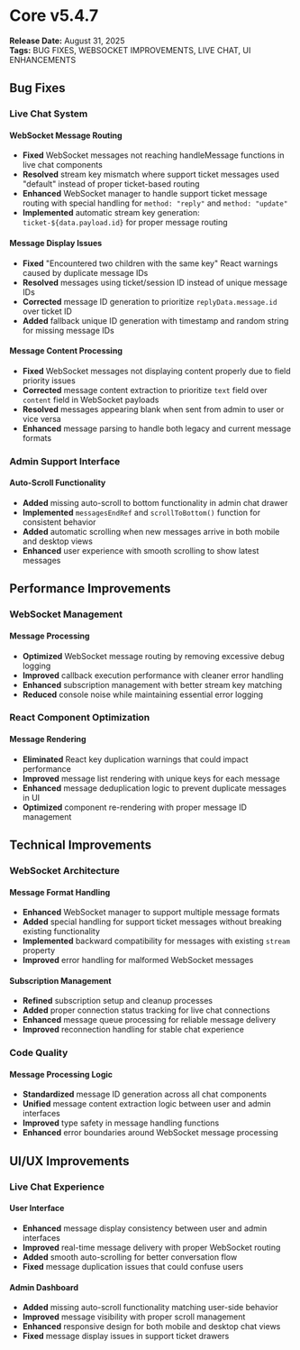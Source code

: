 # Core v5.4.7
**Release Date:** August 31, 2025  
**Tags:** BUG FIXES, WEBSOCKET IMPROVEMENTS, LIVE CHAT, UI ENHANCEMENTS

## Bug Fixes

### Live Chat System
#### WebSocket Message Routing
- **Fixed** WebSocket messages not reaching handleMessage functions in live chat components
- **Resolved** stream key mismatch where support ticket messages used "default" instead of proper ticket-based routing
- **Enhanced** WebSocket manager to handle support ticket message routing with special handling for `method: "reply"` and `method: "update"`
- **Implemented** automatic stream key generation: `ticket-${data.payload.id}` for proper message routing

#### Message Display Issues
- **Fixed** "Encountered two children with the same key" React warnings caused by duplicate message IDs
- **Resolved** messages using ticket/session ID instead of unique message IDs
- **Corrected** message ID generation to prioritize `replyData.message.id` over ticket ID
- **Added** fallback unique ID generation with timestamp and random string for missing message IDs

#### Message Content Processing
- **Fixed** WebSocket messages not displaying content properly due to field priority issues
- **Corrected** message content extraction to prioritize `text` field over `content` field in WebSocket payloads
- **Resolved** messages appearing blank when sent from admin to user or vice versa
- **Enhanced** message parsing to handle both legacy and current message formats

### Admin Support Interface
#### Auto-Scroll Functionality
- **Added** missing auto-scroll to bottom functionality in admin chat drawer
- **Implemented** `messagesEndRef` and `scrollToBottom()` function for consistent behavior
- **Added** automatic scrolling when new messages arrive in both mobile and desktop views
- **Enhanced** user experience with smooth scrolling to show latest messages

## Performance Improvements

### WebSocket Management
#### Message Processing
- **Optimized** WebSocket message routing by removing excessive debug logging
- **Improved** callback execution performance with cleaner error handling
- **Enhanced** subscription management with better stream key matching
- **Reduced** console noise while maintaining essential error logging

### React Component Optimization
#### Message Rendering
- **Eliminated** React key duplication warnings that could impact performance
- **Improved** message list rendering with unique keys for each message
- **Enhanced** message deduplication logic to prevent duplicate messages in UI
- **Optimized** component re-rendering with proper message ID management

## Technical Improvements

### WebSocket Architecture
#### Message Format Handling
- **Enhanced** WebSocket manager to support multiple message formats
- **Added** special handling for support ticket messages without breaking existing functionality
- **Implemented** backward compatibility for messages with existing `stream` property
- **Improved** error handling for malformed WebSocket messages

#### Subscription Management
- **Refined** subscription setup and cleanup processes
- **Added** proper connection status tracking for live chat connections
- **Enhanced** message queue processing for reliable message delivery
- **Improved** reconnection handling for stable chat experience

### Code Quality
#### Message Processing Logic
- **Standardized** message ID generation across all chat components
- **Unified** message content extraction logic between user and admin interfaces
- **Improved** type safety in message handling functions
- **Enhanced** error boundaries around WebSocket message processing

## UI/UX Improvements

### Live Chat Experience
#### User Interface
- **Enhanced** message display consistency between user and admin interfaces
- **Improved** real-time message delivery with proper WebSocket routing
- **Added** smooth auto-scrolling for better conversation flow
- **Fixed** message duplication issues that could confuse users

#### Admin Dashboard
- **Added** missing auto-scroll functionality matching user-side behavior
- **Improved** message visibility with proper scroll management
- **Enhanced** responsive design for both mobile and desktop chat views
- **Fixed** message display issues in support ticket drawers